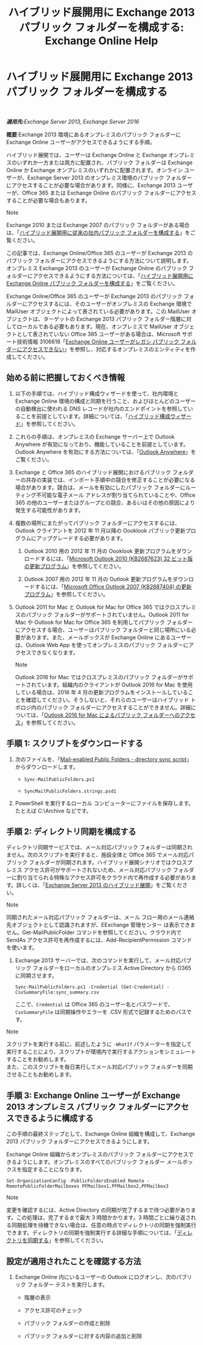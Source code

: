 ﻿---
title: 'ハイブリッド展開用に Exchange 2013 パブリック フォルダーを構成する: Exchange Online Help'
TOCTitle: ハイブリッド展開用に Exchange 2013 パブリック フォルダーを構成する
ms:assetid: b828520f-022c-4fcb-ab68-e1c330e87c33
ms:mtpsurl: https://technet.microsoft.com/ja-jp/library/Dn986544(v=EXCHG.150)
ms:contentKeyID: 65452438
ms.date: 05/22/2018
mtps_version: v=EXCHG.150
ms.translationtype: HT
---

# ハイブリッド展開用に Exchange 2013 パブリック フォルダーを構成する

 

_<strong>適用先:</strong>Exchange Server 2013, Exchange Server 2016_

**概要**:Exchange 2013 環境にあるオンプレミスのパブリック フォルダーに Exchange Online ユーザーがアクセスできるようにする手順。

ハイブリッド展開では、ユーザーは Exchange Online と Exchange オンプレミスのいずれか一方または両方に配置され、パブリック フォルダーは Exchange Online か Exchange オンプレミスのいずれかに配置されます。オンライン ユーザーが、Exchange Server 2013 のオンプレミス環境のパブリック フォルダーにアクセスすることが必要な場合があります。同様に、Exchange 2013 ユーザーが、Office 365 または Exchange Online のパブリック フォルダーにアクセスすることが必要な場合もあります。


> [!NOTE]
> Exchange 2010 または Exchange 2007 のパブリック フォルダーがある場合は、「<A href="https://docs.microsoft.com/ja-jp/exchange/collaboration-exo/public-folders/set-up-legacy-hybrid-public-folders">ハイブリッド展開用に従来の社内パブリック フォルダーを構成する</A>」をご覧ください。



この記事では、Exchange Online/Office 365 のユーザーが Exchange 2013 のパブリック フォルダーにアクセスできるようにする方法について説明します。オンプレミス Exchange 2013 のユーザーが Exchange Online のパブリック フォルダーにアクセスできるようにする方法については、「[ハイブリッド展開用に Exchange Online パブリック フォルダーを構成する](https://docs.microsoft.com/ja-jp/exchange/collaboration-exo/public-folders/set-up-exo-hybrid-public-folders)」をご覧ください。

Exchange Online/Office 365 のユーザーが Exchange 2013 のパブリック フォルダーにアクセスするには、そのユーザーがオンプレミスの Exchange 環境で MailUser オブジェクトによって表されている必要があります。この MailUser オブジェクトは、ターゲットの Exchange 2013 パブリック フォルダー階層に対してローカルである必要もあります。現在、オンプレミスで MailUser オブジェクトとして表されていない Office 365 ユーザーがある場合は、Microsoft サポート技術情報 3106618「[Exchange Online ユーザーがレガシ パブリック フォルダーにアクセスできない](https://go.microsoft.com/fwlink/p/?linkid=699451)」を参照し、対応するオンプレミスのエンティティを作成してください。

## 始める前に把握しておくべき情報

1.  以下の手順では、ハイブリッド構成ウィザードを使って、社内環境と Exchange Online 環境の構成と同期を行うこと、およびほとんどのユーザーの自動検出に使われる DNS レコードが社内のエンドポイントを参照していることを前提としています。詳細については、「[ハイブリッド構成ウィザード](hybrid-configuration-wizard-exchange-2013-help.md)」を参照してください。

2.  これらの手順は、オンプレミスの Exchange サーバー上で Outlook Anywhere が有効になっており、機能していることを前提としています。Outlook Anywhere を有効にする方法については、「[Outlook Anywhere](https://technet.microsoft.com/ja-jp/library/bb123741\(v=exchg.150\))」をご覧ください。

3.  Exchange と Office 365 のハイブリッド展開におけるパブリック フォルダーの共存の実装では、インポート手順中の競合を修正することが必要になる場合があります。競合は、メールを有効にしたパブリック フォルダーにルーティング不可能な電子メール アドレスが割り当てられていることや、Office 365 の他のユーザーまたはグループとの競合、あるいはその他の原因により発生する可能性があります。

4.  複数の場所にまたがってパブリック フォルダーにアクセスするには、Outlook クライアントを 2012 年 11 月以降の Oooklook パブリック更新プログラムにアップグレードする必要があります。
    
    1.  Outlook 2010 用の 2012 年 11 月の Oooklook 更新プログラムをダウンロードするには、「[Microsoft Outlook 2010 (KB2687623) 32 ビット版の更新プログラム](https://www.microsoft.com/ja-jp/download/details.aspx?id=35702)」を参照してください。
    
    2.  Outlook 2007 用の 2012 年 11 月の Outlook 更新プログラムをダウンロードするには、「[Microsoft Office Outlook 2007 (KB2687404) の更新プログラム](https://www.microsoft.com/ja-jp/download/details.aspx?id=35718)」を参照してください。

5.  Outlook 2011 for Mac と Outlook for Mac for Office 365 ではクロスプレミスのパブリック フォルダーがサポートされていません。Outlook 2011 for Mac や Outlook for Mac for Office 365 を利用してパブリック フォルダーにアクセスする場合、ユーザーはパブリック フォルダーと同じ場所にいる必要があります。また、メールボックスが Exchange Online にあるユーザーは、Outlook Web App を使ってオンプレミスのパブリック フォルダーにアクセスできなくなります。
    

    > [!NOTE]
    > Outlook 2016 for Mac ではクロスプレミスのパブリック フォルダーがサポートされています。組織内のクライアントが Outlook 2016 for Mac を使用している場合は、2016 年 4 月の更新プログラムをインストールしていることを確認してください。そうしないと、それらのユーザーはハイブリッド トポロジ内のパブリック フォルダーにアクセスすることができません。詳細については、「<A href="https://technet.microsoft.com/ja-jp/library/mt788631(v=exchg.150)">Outlook 2016 for Mac によるパブリック フォルダーへのアクセス</A>」を参照してください。



## 手順 1: スクリプトをダウンロードする

1.  次のファイルを、「[Mail-enabled Public Folders - directory sync script](https://www.microsoft.com/en-us/download/details.aspx?id=46381)」からダウンロードします。
    
      - `Sync-MailPublicFolders.ps1`
    
      - `SyncMailPublicFolders.strings.psd1`

2.  PowerShell を実行するローカル コンピューターにファイルを保存します。たとえば C:\\Archive などです。

## 手順 2: ディレクトリ同期を構成する

ディレクトリ同期サービスでは、メール対応パブリック フォルダーは同期されません。次のスクリプトを実行すると、施設全体と Office 365 でメール対応パブリック フォルダーが同期されます。ハイブリッド展開シナリオではクロスプレミス アクセス許可がサポートされないため、メール対応パブリック フォルダーに割り当てられる特殊なアクセス許可をクラウド内で再作成する必要があります。詳しくは、「[Exchange Server 2013 のハイブリッド展開](exchange-server-hybrid-deployments-exchange-2013-help.md)」をご覧ください。


> [!NOTE]
> 同期されたメール対応パブリック フォルダーは、メール フロー用のメール連絡先オブジェクトとして認識されますが、EExchange 管理センター は表示できません。Get-MailPublicFolder コマンドを参照してください。クラウド内で SendAs アクセス許可を再作成するには、Add-RecipientPermission コマンドを使います。



1.  Exchange 2013 サーバーでは、次のコマンドを実行して、メール対応パブリック フォルダーをローカルのオンプレミス Active Directory から O365 に同期させます。
    
        Sync-MailPublicFolders.ps1 -Credential (Get-Credential) -CsvSummaryFile:sync_summary.csv
    
    ここで、`Credential` は Office 365 のユーザー名とパスワードで、`CsvSummaryFile` は同期操作やエラーを .CSV 形式で記録するためのパスです。


> [!NOTE]
> スクリプトを実行する前に、前述したように <CODE>-WhatIf</CODE> パラメーターを指定して実行することにより、スクリプトが環境内で実行するアクションをシミュレートすることをお勧めします。<BR>また、このスクリプトを毎日実行してメール対応パブリック フォルダーを同期させることもお勧めします。



## 手順 3: Exchange Online ユーザーが Exchange 2013 オンプレミス パブリック フォルダーにアクセスできるように構成する

この手順の最終ステップとして、Exchange Online 組織を構成して、Exchange 2013 パブリック フォルダーにアクセスできるようにします。

Exchange Online 組織からオンプレミスのパブリック フォルダーにアクセスできるようにします。オンプレミスのすべてのパブリック フォルダー メールボックスを指定することになります。

    Set-OrganizationConfig -PublicFoldersEnabled Remote -RemotePublicFolderMailboxes PFMailbox1,PFMailbox2,PFMailbox3


> [!NOTE]
> 変更を確認するには、Active Directory の同期が完了するまで待つ必要があります。この処理は、完了するまで最大 3 時間かかります。3 時間ごとに繰り返される同期処理を待機できない場合は、任意の時点でディレクトリの同期を強制実行できます。ディレクトリの同期を強制実行する詳細な手順については、「<A href="http://technet.microsoft.com/ja-jp/library/jj151771.aspx">ディレクトリを同期する</A>」を参照してください。



## 設定が適用されたことを確認する方法

1.  Exchange Online 内にいるユーザーの Outlook にログオンし、次のパブリック フォルダー テストを実行します。
    
      - 階層の表示
    
      - アクセス許可のチェック
    
      - パブリック フォルダーの作成と削除
    
      - パブリック フォルダーに対する内容の追加と削除

